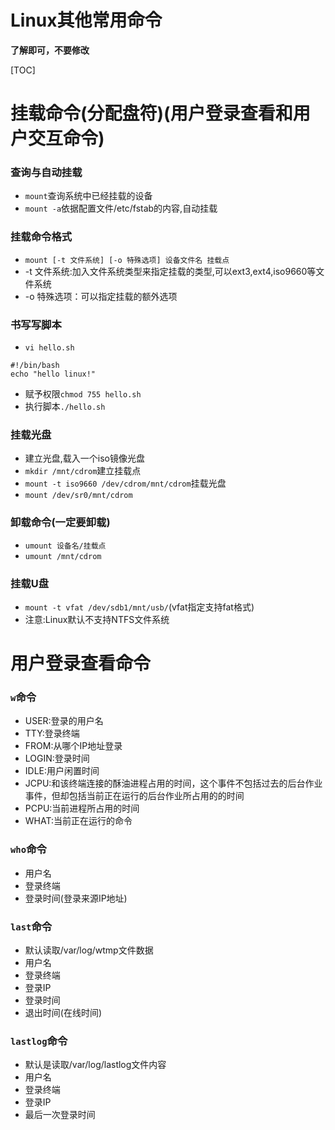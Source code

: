 # Linux其他常用命令
**了解即可，不要修改**

[TOC]

# 挂载命令(分配盘符)(用户登录查看和用户交互命令)
### 查询与自动挂载
+ `mount`查询系统中已经挂载的设备
+ `mount -a`依据配置文件/etc/fstab的内容,自动挂载

### 挂载命令格式
+ `mount [-t 文件系统] [-o 特殊选项] 设备文件名 挂载点`
+ -t 文件系统:加入文件系统类型来指定挂载的类型,可以ext3,ext4,iso9660等文件系统
+ -o 特殊选项：可以指定挂载的额外选项

### 书写写脚本
+ `vi hello.sh`
```
#!/bin/bash
echo "hello linux!"
```

+ 赋予权限`chmod 755 hello.sh`
+ 执行脚本`./hello.sh`

### 挂载光盘
+ 建立光盘,载入一个iso镜像光盘
+ `mkdir /mnt/cdrom`建立挂载点
+ `mount -t iso9660 /dev/cdrom/mnt/cdrom`挂载光盘
+ `mount /dev/sr0/mnt/cdrom`

### 卸载命令(一定要卸载)
+ `umount 设备名/挂载点`
+ `umount /mnt/cdrom`

### 挂载U盘
+ `mount -t vfat /dev/sdb1/mnt/usb/`(vfat指定支持fat格式)
+ 注意:Linux默认不支持NTFS文件系统

# 用户登录查看命令
### `w`命令
+ USER:登录的用户名
+ TTY:登录终端
+ FROM:从哪个IP地址登录
+ LOGIN:登录时间
+ IDLE:用户闲置时间
+ JCPU:和该终端连接的酥油进程占用的时间，这个事件不包括过去的后台作业事件，但却包括当前正在运行的后台作业所占用的的时间
+ PCPU:当前进程所占用的时间
+ WHAT:当前正在运行的命令

### `who`命令
+ 用户名
+ 登录终端
+ 登录时间(登录来源IP地址)

### `last`命令
+ 默认读取/var/log/wtmp文件数据
+ 用户名
+ 登录终端
+ 登录IP
+ 登录时间
+ 退出时间(在线时间)

### `lastlog`命令
+ 默认是读取/var/log/lastlog文件内容
+ 用户名
+ 登录终端
+ 登录IP
+ 最后一次登录时间